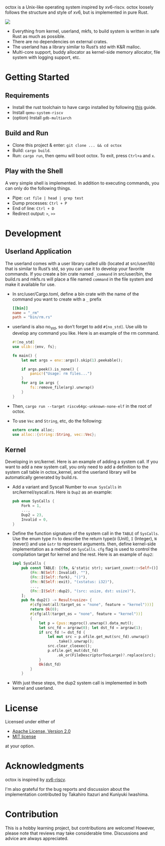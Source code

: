 octox is a Unix-like operating system inspired by xv6-riscv. octox
loosely follows the structure and style of xv6, but is implemented in
pure Rust.

![](https://vhs.charm.sh/vhs-6MQBIyAo3DpBrARBxHxL35.gif)

- Everything from kernel, userland, mkfs, to build system is written in
  safe Rust as much as possible.
- There are no dependencies on external crates.
- The userland has a library similar to Rust’s std with K&R malloc.
- Multi-core support, buddy allocator as kernel-side memory allocator,
  file system with logging support, etc.

# Getting Started

## Requirements

- Install the rust toolchain to have cargo installed by following
  [this](https://www.rust-lang.org/tools/install) guide.
- Install `qemu-system-riscv`
- (option) Install `gdb-multiarch`

## Build and Run

- Clone this project & enter: `git clone ... && cd octox`
- Build: `cargo build`.
- Run: `cargo run`, then qemu will boot octox. To exit, press `Ctrl+a`
  and `x`.

## Play with the Shell

A very simple shell is implemented. In addition to executing commands,
you can only do the following things.

- Pipe: `cat file | head | grep test`
- Dump processes: `Ctrl + P`
- End of line: `Ctrl + D`
- Redirect output: `>`, `>>`

# Development

## Userland Application

The userland comes with a user library called ulib (located at
src/user/lib) that is similar to Rust’s std, so you can use it to
develop your favorite commands. If you create a bin crate named
`_command` in src/user/bin, the build.rs and mkfs.rs will place a file
named `command` in the file system and make it available for use.

- In src/user/Cargo.toml, define a bin crate with the name of the
  command you want to create with a `_` prefix

  ``` toml
  [[bin]]
  name = "_rm"
  path = "bin/rm.rs"
  ```

- userland is also no<sub>std</sub>, so don’t forget to add `#[no_std]`.
  Use ulib to develop any command you like. Here is an example of the rm
  command.

  ``` rust
  #![no_std]
  use ulib::{env, fs};

  fn main() {
      let mut args = env::args().skip(1).peekable();

      if args.peek().is_none() {
          panic!("Usage: rm files...")
      }
      for arg in args {
          fs::remove_file(arg).unwrap()
      }
  }
  ```

- Then, `cargo run --target riscv64gc-unknown-none-elf` in the root of
  octox.

- To use `Vec` and `String`, etc, do the following:

  ``` rust
  extern crate alloc;
  use alloc::{string::String, vec::Vec};
  ```

## Kernel

Developing in src/kernel. Here is an example of adding a system call. If
you want to add a new system call, you only need to add a definition to
the system call table in octox_kernel, and the userland library will be
automatically generated by build.rs.

- Add a variant and Syscall Number to `enum SysCalls` in
  src/kernel/syscall.rs. Here is `Dup2` as an example:

  ``` rust
  pub enum SysCalls {
      Fork = 1,
      ...,
      Dup2 = 23,
      Invalid = 0,
  }
  ```

- Define the function signature of the system call in the `TABLE` of
  `SysCalls`. Use the enum type `Fn` to describe the return type(`U`
  (Unit), `I` (Integer), `N` (never)) and use `&str` to represent
  arguments. then, define kernel-side implementation as a method on
  `SysCalls`. `cfg` flag is used to control the compilation target for
  kernel and the rest. Here is an example of `dup2`:

  ``` rust
  impl SysCalls {
      pub const TABLE: [(fn, &'static str); variant_count::<Self>()] = [
          (Fn::N(Self::Invalid), ""),
          (Fn::I(Self::fork), "()"),
          (Fn::N(Self::exit), "(xstatus: i32)"),
          ...,
          (Fn::I(Self::dup2), "(src: usize, dst: usize)"),
      ];
      pub fn dup2() -> Result<usize> {
          #[cfg(not(all(target_os = "none", feature = "kernel")))]
          return Ok(0);
          #[cfg(all(target_os = "none", feature = "kernel"))]
          {
              let p = Cpus::myproc().unwrap().data_mut();
              let src_fd = argraw(0); let dst_fd = argraw(1);
              if src_fd != dst_fd {
                  let mut src = p.ofile.get_mut(src_fd).unwrap()
                      .take().unwrap();
                  src.clear_cloexec();
                  p.ofile.get_mut(dst_fd)
                      .ok_or(FileDescriptorTooLarge)?.replace(src);
              }
              Ok(dst_fd)
          }
      }
  ```

- With just these steps, the dup2 system call is implemented in both
  kernel and userland.

# License

Licensed under either of

- [Apache License, Version
  2.0](http://www.apache.org/licenses/LICENSE-2.0)
- [MIT license](http://opensource.org/licenses/MIT)

at your option.

# Acknowledgments

octox is inspired by [xv6-riscv](https://github.com/mit-pdos/xv6-riscv).

I'm also grateful for the bug reports and discussion about the
implementation contributed by Takahiro Itazuri and Kuniyuki Iwashima.

# Contribution

This is a hobby learning project, but contributions are welcome!
However, please note that reviews may take considerable time.
Discussions and advice are always appreciated.
